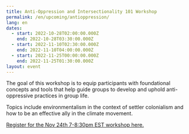 ```yaml
---
title: Anti-Oppression and Intersectionality 101 Workshop
permalink: /en/upcoming/antioppression/
lang: en
dates:
  - start: 2022-10-28T02:00:00.000Z
    end: 2022-10-28T03:30:00.000Z
  - start: 2022-11-10T02:30:00.000Z
    end: 2022-11-10T04:00:00.000Z
  - start: 2022-11-25T00:00:00.000Z
    end: 2022-11-25T01:30:00.000Z
layout: event
---
```

The goal of this workshop is to equip participants with foundational concepts and tools that help guide groups to develop and uphold anti-oppressive practices in group life.

Topics include environmentalism in the context of settler colonialism and how to be an effective ally in the climate movement.

[R﻿egister for the Nov 24th 7-8:30pm EST workshop here.](https://us02web.zoom.us/meeting/register/tZcrc--rqTwuHtRfNMDRAFT_d9lWZ_bIaUhL)